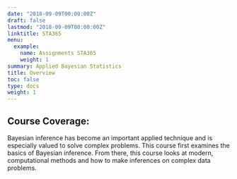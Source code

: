 ```yaml
---
date: "2018-09-09T00:00:00Z"
draft: false
lastmod: "2018-09-09T00:00:00Z"
linktitle: STA365 
menu:
  example:
    name: Assignments STA365
    weight: 1
summary: Applied Bayesian Statistics
title: Overview
toc: false
type: docs
weight: 1
---
```


## Course Coverage:

Bayesian inference has become an important applied technique and is especially valued to solve complex problems. This course first examines the basics of Bayesian inference. From there, this course looks at modern, computational methods and how to make inferences on complex data problems.